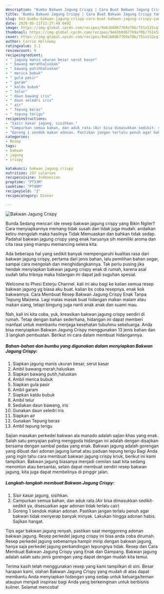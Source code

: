 ```yaml
---
description: "Bumbu Bakwan Jagung Crispy | Cara Buat Bakwan Jagung Crispy Yang Bisa Manjain Lidah"
title: "Bumbu Bakwan Jagung Crispy | Cara Buat Bakwan Jagung Crispy Yang Bisa Manjain Lidah"
slug: 643-bumbu-bakwan-jagung-crispy-cara-buat-bakwan-jagung-crispy-yang-bisa-manjain-lidah
date: 2020-05-11T12:27:49.049Z
image: https://img-global.cpcdn.com/recipes/9e61b0d67769a70b/751x532cq70/bakwan-jagung-crispy-foto-resep-utama.jpg
thumbnail: https://img-global.cpcdn.com/recipes/9e61b0d67769a70b/751x532cq70/bakwan-jagung-crispy-foto-resep-utama.jpg
cover: https://img-global.cpcdn.com/recipes/9e61b0d67769a70b/751x532cq70/bakwan-jagung-crispy-foto-resep-utama.jpg
author: Carrie Holloway
ratingvalue: 3.1
reviewcount: 9
recipeingredient:
- " jagung manis ukuran besar serut kasar"
- " bawang merahhaluskan"
- " bawang putihhaluskan"
- " merica bubuk"
- " gula pasir"
- " garam"
- " kaldu bubuk"
- " telur"
- " daun bawang iris"
- " daun seledri iris"
- " air"
- " Tepung beras"
- " tepung terigu"
recipeinstructions:
- "Sisir kasar jagung, sisihkan."
- "Campurkan semua bahan, dan aduk rata.(Air bisa dimasukkan sedikit- sedikit ya, disesuaikan agar adonan tidak terlalu cair)"
- "Goreng 1 sendok makan adonan. Pastikan jangan terlalu penuh agar bakwan tidak menyerap banyak minyak. Lakukan hingga adonan habis. Sajikan hangat."
categories:
- Resep
tags:
- bakwan
- jagung
- crispy

katakunci: bakwan jagung crispy 
nutrition: 257 calories
recipecuisine: Indonesian
preptime: "PT33M"
cooktime: "PT40M"
recipeyield: "3"
recipecategory: Dinner

---
```



![Bakwan Jagung Crispy](https://img-global.cpcdn.com/recipes/9e61b0d67769a70b/751x532cq70/bakwan-jagung-crispy-foto-resep-utama.jpg)

Bunda Sedang mencari ide resep bakwan jagung crispy yang Bikin Ngiler? Cara menyiapkannya memang tidak susah dan tidak juga mudah. andaikan keliru mengolah maka hasilnya Tidak Memuaskan dan bahkan tidak sedap. Padahal bakwan jagung crispy yang enak harusnya sih memiliki aroma dan cita rasa yang mampu memancing selera kita.

Ada beberapa hal yang sedikit banyak mempengaruhi kualitas rasa dari bakwan jagung crispy, pertama dari jenis bahan, lalu pemilihan bahan segar, sampai cara mengolah dan menghidangkannya. Tak perlu pusing jika hendak menyiapkan bakwan jagung crispy enak di rumah, karena asal sudah tahu triknya maka hidangan ini dapat jadi suguhan spesial.

Welcome to Phesi Esterju Channel. kali ini aku bagi ke kalian semua resep bakwan jagung yg biasa aku buat. kalian bs coba resepnya. enak kok bakwannya. Cara Membuat Resep Bakwan Jagung Crispy Enak Tanpa Tepung Maizena. Lagi malas masak buat hidangan makan malam atau makan siang, tetapi bingung juga nanti anak anak dan suami mau.


Nah, kali ini kita coba, yuk, kreasikan bakwan jagung crispy sendiri di rumah. Tetap dengan bahan sederhana, hidangan ini dapat memberi manfaat untuk membantu menjaga kesehatan tubuhmu sekeluarga. Anda bisa menyiapkan Bakwan Jagung Crispy menggunakan 13 jenis bahan dan 3 langkah pembuatan. Berikut ini cara dalam membuat hidangannya.

<!--inarticleads1-->

##### Bahan-bahan dan bumbu yang digunakan dalam menyiapkan Bakwan Jagung Crispy:

1. Siapkan  jagung manis ukuran besar, serut kasar
1. Ambil  bawang merah,haluskan
1. Siapkan  bawang putih,haluskan
1. Ambil  merica bubuk
1. Siapkan  gula pasir
1. Ambil  garam
1. Siapkan  kaldu bubuk
1. Ambil  telur
1. Sediakan  daun bawang, iris
1. Gunakan  daun seledri iris
1. Siapkan  air
1. Gunakan  Tepung beras
1. Ambil  tepung terigu


Sajian masakan perkedel bakwan ala manado adalah sajian khas yang enak. Salah satu penyajian paling menggoda hidangan ini adalah dengan disajikan bersama dengan sambal pedas yang enak. Bakwan jagung adalah gorengan yang dibuat dari adonan jagung lumat atau paduan tepung terigu Bagi Anda yang ingin tahu cara membuat bakwan jagung crispy kriuk, berikut ini kami tampilkan. Bakwan jagung biasanya menjadi cemilan saat kita sedang menonton atau bersantai, selain dapat membuat sendiri resep bakwan jagung, kita juga dapat membelinya di pinggir jalan. 

<!--inarticleads2-->

##### Langkah-langkah membuat Bakwan Jagung Crispy:

1. Sisir kasar jagung, sisihkan.
1. Campurkan semua bahan, dan aduk rata.(Air bisa dimasukkan sedikit- sedikit ya, disesuaikan agar adonan tidak terlalu cair)
1. Goreng 1 sendok makan adonan. Pastikan jangan terlalu penuh agar bakwan tidak menyerap banyak minyak. Lakukan hingga adonan habis. Sajikan hangat.


Tips agar bakwan jagung renyah, pastikan saat menggoreng adonan bakwan jagung. Resep perkedel jagung crispy ini bisa anda coba dirumah. Resep perkedel jagung sebenarnya hampir mirip dengan bakwan jagung, hanya saja perkedel jagung perbandingan tepungnya tidak. Resep dan Cara Membuat Bakwan Jagung Crispy yang Enak dan Gampang. Bakwan jagung adalah salah satu jenis gorengan yang dapat dengan mudah kita temui. 

Terima kasih telah menggunakan resep yang kami tampilkan di sini. Besar harapan kami, olahan Bakwan Jagung Crispy yang mudah di atas dapat membantu Anda menyiapkan hidangan yang sedap untuk keluarga/teman ataupun menjadi inspirasi bagi Anda yang berkeinginan untuk berbisnis kuliner. Selamat mencoba!
